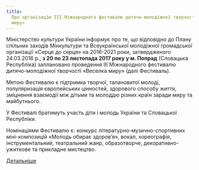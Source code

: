 ```yaml
---
title:
  Про організацію ІIІ Міжнародного фестивалю дитячо-молодіжної творчості «Веселка
  миру»
---
```


Міністерство культури України інформує про те, що відповідно до Плану спільних заходів Мінкультури та Всеукраїнської молодіжної громадської організації «Серце до серця» на 2016-2021 роки, затвердженого 24.03.2016 р., **з 20 по 23 листопада 2017 року у м. Попрад** (Словацька Республіка) заплановано проведення ІІІ Міжнародного фестивалю дитячо-молодіжної творчості «Веселка миру» (далі Фестиваль).

Метою Фестивалю є підтримка творчої, талановитої молоді, популяризація європейських цінностей, здорового способу життя, зміцнення взаємодії між дітьми та молоддю різних країн заради миру та майбутнього.

У Фестивалі братимуть участь діти і молодь України та Словацької Республіки.

Номінаціями Фестивалю є: конкурс літературно-музично-спортивних міні-композицій «Молодь обирає здоров’я», вокал, хореографія, інструментальний, театральний жанр, образотворче, декоративно-ужиткове та прикладне мистецтво.

[Детальніше](http://osvita.cv.ua/wp-content/uploads/2017/09/L-1681.docx)
